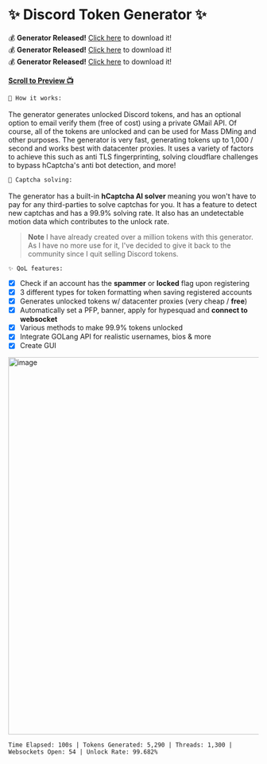 # ✨ Discord Token Generator ✨
💰 **Generator Released!** [Click here](https://discord.gg/NPnRWyeD) to download it!<br />
💰 **Generator Released!** [Click here](https://discord.gg/NPnRWyeD) to download it!<br />
💰 **Generator Released!** [Click here](https://discord.gg/NPnRWyeD) to download it!<br />

**<a href="#preview">Scroll to Preview 📺</a>**

`📝 How it works:`
<br><br>
The generator generates unlocked Discord tokens, and has an optional option to email verify them (free of cost) using a private GMail API. Of course, all of the tokens are unlocked and can be used for Mass DMing and other purposes. The generator is very fast, generating tokens up to 1,000 / second and works best with datacenter proxies. It uses a variety of factors to achieve this such as anti TLS fingerprinting, solving cloudflare challenges to bypass hCaptcha's anti bot detection, and more!

`🤖 Captcha solving:`
<br><br>
The generator has a built-in **hCaptcha AI solver** meaning you won't have to pay for any third-parties to solve captchas for you. It has a feature to detect new captchas and has a 99.9% solving rate. It also has an undetectable motion data which contributes to the unlock rate.

> **Note** I have already created over a million tokens with this generator. As I have no more use for it, I've decided to give it back to the community since I quit selling Discord tokens. 

`✨ QoL features:`
<br>
- [x] Check if an account has the **spammer** or **locked** flag upon registering
- [x] 3 different types for token formatting when saving registered accounts
- [x] Generates unlocked tokens w/ datacenter proxies (very cheap / **free**)
- [x] Automatically set a PFP, banner, apply for hypesquad and **connect to websocket**
- [x] Various methods to make 99.9% tokens unlocked
- [x] Integrate GOLang API for realistic usernames, bios & more
- [x] Create GUI
<div id="preview"></div>
<img width="758" alt="image" src="https://i.imgur.com/D9jUdr3.png">
<br />


```dif
Time Elapsed: 100s | Tokens Generated: 5,290 | Threads: 1,300 | Websockets Open: 54 | Unlock Rate: 99.682%
```
